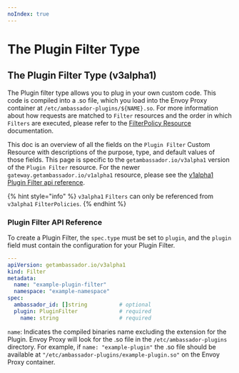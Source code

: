 ```yaml
---
noIndex: true
---
```


# The Plugin Filter Type

## The Plugin Filter Type (v3alpha1)

The Plugin filter type allows you to plug in your own custom code. This code is compiled into a .so file, which you load into the Envoy Proxy container at `/etc/ambassador-plugins/${NAME}.so`. For more information about how requests are matched to `Filter` resources and the order in which `Filters` are executed, please refer to the [FilterPolicy Resource](../filterpolicy.md) documentation.

This doc is an overview of all the fields on the `Plugin Filter` Custom Resource with descriptions of the purpose, type, and default values of those fields. This page is specific to the `getambassador.io/v3alpha1` version of the `Plugin Filter` resource. For the newer `gateway.getambassador.io/v1alpha1` resource, please see the [v1alpha1 Plugin Filter api reference](../../gateway.getambassador.io-v1alpha1/filter/the-plugin-filter-type.md).

{% hint style="info" %}
`v3alpha1` `Filters` can only be referenced from `v3alpha1` `FilterPolicies`.
{% endhint %}

### Plugin Filter API Reference

To create a Plugin Filter, the `spec.type` must be set to `plugin`, and the `plugin` field must contain the configuration for your Plugin Filter.

```yaml
---
apiVersion: getambassador.io/v3alpha1
kind: Filter
metadata:
  name: "example-plugin-filter"
  namespace: "example-namespace"
spec:
  ambassador_id: []string          # optional
  plugin: PluginFilter             # required
    name: string                   # required
```

`name`: Indicates the compiled binaries name excluding the extension for the Plugin. Envoy Proxy will look for the .so file in the `/etc/ambassador-plugins` directory. For example, if `name: "example-plugin"` the .so file should be available at `"/etc/ambassador-plugins/example-plugin.so"` on the Envoy Proxy container.
